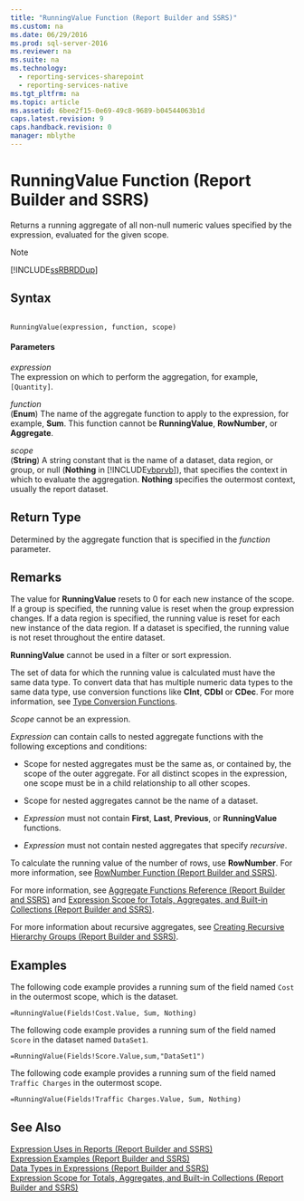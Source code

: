 ```yaml
---
title: "RunningValue Function (Report Builder and SSRS)"
ms.custom: na
ms.date: 06/29/2016
ms.prod: sql-server-2016
ms.reviewer: na
ms.suite: na
ms.technology: 
  - reporting-services-sharepoint
  - reporting-services-native
ms.tgt_pltfrm: na
ms.topic: article
ms.assetid: 6bee2f15-0e69-49c8-9689-b04544063b1d
caps.latest.revision: 9
caps.handback.revision: 0
manager: mblythe
---
```

# RunningValue Function (Report Builder and SSRS)
Returns a running aggregate of all non-null numeric values specified by the expression, evaluated for the given scope.  
  
> [!NOTE]  
>  [!INCLUDE[ssRBRDDup](../../Topics/TopicNameContainA/tokens/ssRBRDDup_md.md)]  
  
## Syntax  
  
```  
  
RunningValue(expression, function, scope)  
```  
  
#### Parameters  
 *expression*  
 The expression on which to perform the aggregation, for example, `[Quantity]`.  
  
 *function*  
 (**Enum**) The name of the aggregate function to apply to the expression, for example, **Sum**. This function cannot be **RunningValue**, **RowNumber**, or **Aggregate**.  
  
 *scope*  
 (**String**) A string constant that is the name of a dataset, data region, or group, or null (**Nothing** in [!INCLUDE[vbprvb](../../Topics/TopicNameContainA/tokens/vbprvb_md.md)]), that specifies the context in which to evaluate the aggregation. **Nothing** specifies the outermost context, usually the report dataset.  
  
## Return Type  
 Determined by the aggregate function that is specified in the *function* parameter.  
  
## Remarks  
 The value for **RunningValue** resets to 0 for each new instance of the scope. If a group is specified, the running value is reset when the group expression changes. If a data region is specified, the running value is reset for each new instance of the data region. If a dataset is specified, the running value is not reset throughout the entire dataset.  
  
 **RunningValue** cannot be used in a filter or sort expression.  
  
 The set of data for which the running value is calculated must have the same data type. To convert data that has multiple numeric data types to the same data type, use conversion functions like **CInt**, **CDbl** or **CDec**. For more information, see [Type Conversion Functions](http://go.microsoft.com/fwlink/?LinkId=96142).  
  
 *Scope* cannot be an expression.  
  
 *Expression* can contain calls to nested aggregate functions with the following exceptions and conditions:  
  
-   Scope for nested aggregates must be the same as, or contained by, the scope of the outer aggregate. For all distinct scopes in the expression, one scope must be in a child relationship to all other scopes.  
  
-   Scope for nested aggregates cannot be the name of a dataset.  
  
-   *Expression* must not contain **First**, **Last**, **Previous**, or **RunningValue** functions.  
  
-   *Expression* must not contain nested aggregates that specify *recursive*.  
  
 To calculate the running value of the number of rows, use **RowNumber**. For more information, see [RowNumber Function (Report Builder and SSRS)](../../Topics/TopicNameNotContainA/RowNumber-Function--Report-Builder-and-SSRS-.md).  
  
 For more information, see [Aggregate Functions Reference (Report Builder and SSRS)](../../Topics/TopicNameNotContainA/Aggregate-Functions-Reference--Report-Builder-and-SSRS-.md) and [Expression Scope for Totals, Aggregates, and Built-in Collections (Report Builder and SSRS)](../../Topics/TopicNameNotContainA/Expression-Scope-for-Totals--Aggregates--and-Built-in-Collections--Report-Builder-and-SSRS-.md).  
  
 For more information about recursive aggregates, see [Creating Recursive Hierarchy Groups (Report Builder and SSRS)](../../Topics/TopicNameNotContainA/Creating-Recursive-Hierarchy-Groups--Report-Builder-and-SSRS-.md).  
  
## Examples  
 The following code example provides a running sum of the field named `Cost` in the outermost scope, which is the dataset.  
  
```  
=RunningValue(Fields!Cost.Value, Sum, Nothing)  
```  
  
 The following code example provides a running sum of the field named `Score` in the dataset named `DataSet1`.  
  
```  
=RunningValue(Fields!Score.Value,sum,"DataSet1")  
```  
  
 The following code example provides a running sum of the field named `Traffic Charges` in the outermost scope.  
  
```  
=RunningValue(Fields!Traffic Charges.Value, Sum, Nothing)  
```  
  
## See Also  
 [Expression Uses in Reports (Report Builder and SSRS)](../../Topics/TopicNameNotContainA/Expression-Uses-in-Reports--Report-Builder-and-SSRS-.md)   
 [Expression Examples (Report Builder and SSRS)](../../Topics/TopicNameNotContainA/Expression-Examples--Report-Builder-and-SSRS-.md)   
 [Data Types in Expressions (Report Builder and SSRS)](../../Topics/TopicNameNotContainA/Data-Types-in-Expressions--Report-Builder-and-SSRS-.md)   
 [Expression Scope for Totals, Aggregates, and Built-in Collections (Report Builder and SSRS)](../../Topics/TopicNameNotContainA/Expression-Scope-for-Totals--Aggregates--and-Built-in-Collections--Report-Builder-and-SSRS-.md)